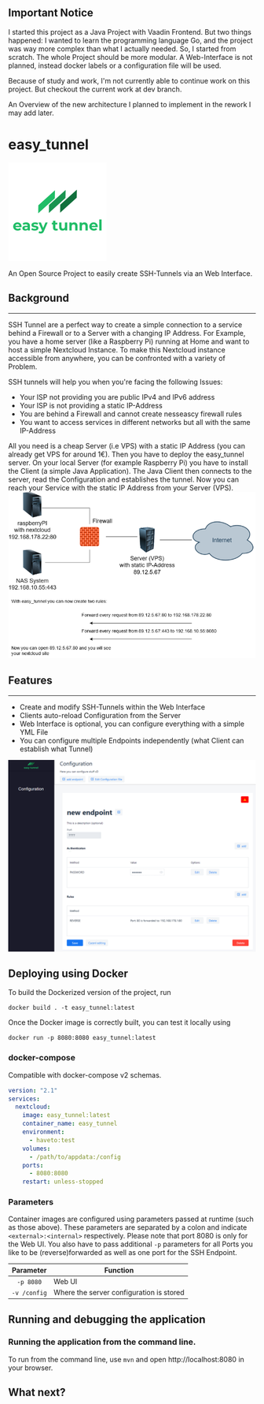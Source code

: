 ## Important Notice

I started this project as a Java Project with Vaadin Frontend. But two things happened: I wanted to learn the programming language Go, and the project was way more complex than what I actually needed. So, I started from scratch. 
The whole Project should be more modular. A Web-Interface is not planned, instead docker labels or a configuration file will be used. 

Because of study and work, I'm not currently able to continue work on this project. But checkout the current work at dev branch. 

An Overview of the new architecture I planned to implement in the rework I may add later.

# easy_tunnel
![easy_tunnel](logo.png)

An Open Source Project to easily create SSH-Tunnels via an Web Interface.

## Background

---
SSH Tunnel are a perfect way to create a simple connection to a service behind a Firewall or 
to a Server with a changing IP Address. For Example, you have a home server (like a Raspberry Pi) 
running at Home and want to host a simple Nextcloud Instance. To make this Nextcloud instance accessible from anywhere, 
you can be confronted with a variety of Problem.

SSH tunnels will help you when you're facing the following Issues:
- Your ISP not providing you are public IPv4 and IPv6 address
- Your ISP is not providing a static IP-Address
- You are behind a Firewall and cannot create nesseascy firewall rules
- You want to access services in different networks but all with the same IP-Address

All you need is a cheap Server (i.e VPS) with a static IP Address (you can already get VPS for around
1€). Then you have to deploy the easy_tunnel server. On your local Server (for example Raspberry Pi) you
have to install the Client (a simple Java Application). The Java Client then connects to the server, read the 
Configuration and establishes the tunnel. Now you can reach your Service with the static IP Address from your Server (VPS).
![easy_tunnel_architecture](Easy_Tunnel_SSH.png)

## Features

---
* Create and modify SSH-Tunnels within the Web Interface
* Clients auto-reload Configuration from the Server
* Web Interface is optional, you can configure everything with a simple YML File
* You can configure multiple Endpoints independently (what Client can establish what Tunnel)

![easy_tunnel_screenshot](screenshot1.png)

## Deploying using Docker

To build the Dockerized version of the project, run

```
docker build . -t easy_tunnel:latest
```

Once the Docker image is correctly built, you can test it locally using

```
docker run -p 8080:8080 easy_tunnel:latest
```

### docker-compose 

Compatible with docker-compose v2 schemas.

```yaml
version: "2.1"
services:
  nextcloud:
    image: easy_tunnel:latest
    container_name: easy_tunnel
    environment:
      - haveto:test
    volumes:
      - /path/to/appdata:/config
    ports:
      - 8080:8080
    restart: unless-stopped
```

### Parameters

Container images are configured using parameters passed at runtime (such as those above). These parameters are separated by a colon and indicate `<external>:<internal>` respectively. 
Please note that port 8080 is only for the Web UI. You also have to pass additional ``-p`` parameters for all Ports you like 
to be (reverse)forwarded as well as one port for the SSH Endpoint.

| Parameter | Function |
| :----: | --- |
| `-p 8080` | Web UI |
| `-v /config` | Where the server configuration is stored |
## Running and debugging the application

### Running the application from the command line.
To run from the command line, use `mvn` and open http://localhost:8080 in your browser.

## What next?
